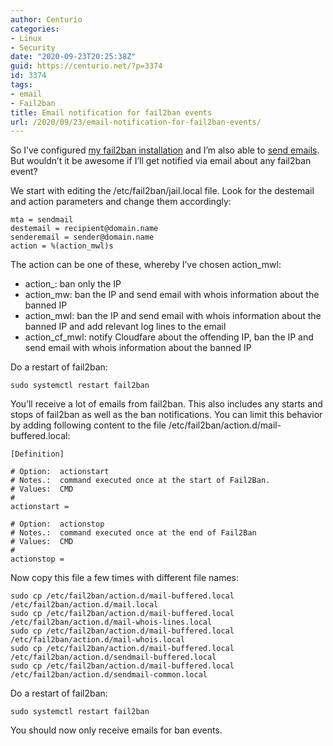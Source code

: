 ```yaml
---
author: Centurio
categories:
- Linux
- Security
date: "2020-09-23T20:25:38Z"
guid: https://centurio.net/?p=3374
id: 3374
tags:
- email
- Fail2ban
title: Email notification for fail2ban events
url: /2020/09/23/email-notification-for-fail2ban-events/
---
```

So I&#8217;ve configured <a href="https://centurio.net/2020/09/22/protect-ssh-services-with-fail2ban/" data-type="post" data-id="3355">my fail2ban installation</a> and I&#8217;m also able to <a href="https://centurio.net/2020/09/21/configure-mail-transport-agent-on-raspbian-with-external-smtp-server/" data-type="post" data-id="3352">send emails</a>. But wouldn&#8217;t it be awesome if I&#8217;ll get notified via email about any fail2ban event?

We start with editing the /etc/fail2ban/jail.local file. Look for the destemail and action parameters and change them accordingly:

```
mta = sendmail
destemail = recipient@domain.name
senderemail = sender@domain.name
action = %(action_mwl)s
```

The action can be one of these, whereby I&#8217;ve chosen action_mwl:

  * action_: ban only the IP
  * action_mw: ban the IP and send email with whois information about the banned IP
  * action_mwl:&nbsp;ban the IP and send email with whois information about the banned IP and add relevant log lines to the email
  * action\_cf\_mwl: notify Cloudfare about the offending IP, ban the IP and send email with whois information about the banned IP

Do a restart of fail2ban:

```
sudo systemctl restart fail2ban
```

You&#8217;ll receive a lot of emails from fail2ban. This also includes any starts and stops of fail2ban as well as the ban notifications. You can limit this behavior by adding following content to the file /etc/fail2ban/action.d/mail-buffered.local:

```
[Definition]

# Option:  actionstart
# Notes.:  command executed once at the start of Fail2Ban.
# Values:  CMD
#
actionstart =

# Option:  actionstop
# Notes.:  command executed once at the end of Fail2Ban
# Values:  CMD
#
actionstop =
```

Now copy this file a few times with different file names:

```
sudo cp /etc/fail2ban/action.d/mail-buffered.local /etc/fail2ban/action.d/mail.local
sudo cp /etc/fail2ban/action.d/mail-buffered.local /etc/fail2ban/action.d/mail-whois-lines.local
sudo cp /etc/fail2ban/action.d/mail-buffered.local /etc/fail2ban/action.d/mail-whois.local
sudo cp /etc/fail2ban/action.d/mail-buffered.local /etc/fail2ban/action.d/sendmail-buffered.local
sudo cp /etc/fail2ban/action.d/mail-buffered.local /etc/fail2ban/action.d/sendmail-common.local
```

Do a restart of fail2ban:

```
sudo systemctl restart fail2ban
```

You should now only receive emails for ban events.